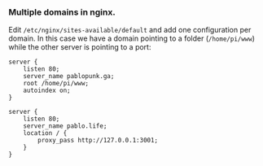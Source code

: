### Multiple domains in nginx.

Edit `/etc/nginx/sites-available/default` and add one configuration per domain.
In this case we have a domain pointing to a folder (`/home/pi/www`) while the other server is pointing to a port:

```shell
server {
    listen 80;
    server_name pablopunk.ga;
    root /home/pi/www;
    autoindex on;
}

server {
    listen 80;
    server_name pablo.life;
    location / {
        proxy_pass http://127.0.0.1:3001;
    }
}
```
